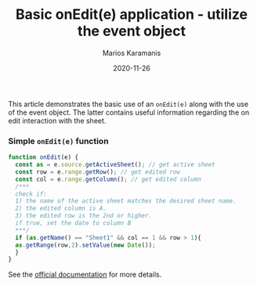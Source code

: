 ﻿---
author: "Marios Karamanis"
title: "Basic onEdit(e) application - utilize the event object"
date: "2020-11-26"
description: "Guide to a very simple onEdit trigger function"
tags: ["google-apps-script", "onEdit", "trigger"]
---

This article demonstrates the basic use of an ```onEdit(e)```
along with the use of the event object. The latter contains useful information
regarding the on edit interaction with the sheet.


### Simple ```onEdit(e)``` function

```javascript
function onEdit(e) {
  const as = e.source.getActiveSheet(); // get active sheet
  const row = e.range.getRow(); // get edited row
  const col = e.range.getColumn(); // get edited column
  /***
  check if:
  1) the name of the active sheet matches the desired sheet name.
  2) the edited column is A.
  3) the edited row is the 2nd or higher.
  if true, set the date to column B
  ***/
  if (as.getName() == "Sheet1" && col == 1 && row > 1){
  as.getRange(row,2).setValue(new Date());
  }
}
```


See the [official documentation](https://developers.google.com/apps-script/guides/triggers#onedite) for more details.
